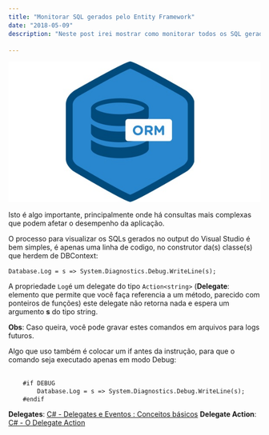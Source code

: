 ```yaml
---
title: "Monitorar SQL gerados pelo Entity Framework"
date: "2018-05-09"
description: "Neste post irei mostrar como monitorar todos os SQL gerados pelo entity framework, no output do visual studio."

---
```


![enter image description here](https://raw.githubusercontent.com/CassioPimentel/cassiopimentel.github.io/master/images/monitorar-sql/orm.jpg)

Isto é algo importante, principalmente onde há consultas mais complexas que podem afetar o desempenho da aplicação.

O processo para visualizar os SQLs gerados no output do Visual Studio é bem simples, é apenas uma linha de codigo, no construtor da(s) classe(s) que herdem de DBContext:

    Database.Log = s => System.Diagnostics.Debug.WriteLine(s);

A propriedade `Log`é um delegate do tipo `Action<string>` (**Delegate**: elemento que permite que você faça referencia a um método, parecido com ponteiros de funções) este delegate não retorna nada e espera um argumento **s** do tipo string.

**Obs**: Caso queira, você pode gravar estes comandos em arquivos para logs futuros.

Algo que uso também é colocar um if antes da instrução, para que o comando seja executado apenas em modo Debug:

```

    #if DEBUG
        Database.Log = s => System.Diagnostics.Debug.WriteLine(s);
    #endif

```


**Delegates**:  [C# - Delegates e Eventos : Conceitos básicos](http://www.macoratti.net/11/05/c_dlg1.htm)
**Delegate Action**: [C# - O Delegate Action](http://www.macoratti.net/14/11/c_deleg1.htm)
